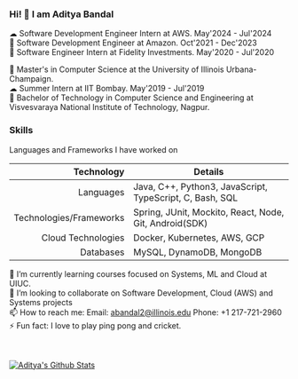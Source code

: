 ### Hi! 👋 I am Aditya Bandal

☁ Software Development Engineer Intern at AWS. May'2024 - Jul'2024 </br>
🏦 Software Development Engineer at Amazon. Oct'2021 - Dec'2023 </br>
🏦 Software Engineer Intern at Fidelity Investments. May'2020 - Jul'2020 </br>


📖 Master's in Computer Science at the University of Illinois Urbana-Champaign. </br>
☁ Summer Intern at IIT Bombay. May'2019 - Jul'2019 </br>
📖 Bachelor of Technology in Computer Science and Engineering at Visvesvaraya National Institute of Technology, Nagpur. </br>

### Skills

<summary>Languages and Frameworks I have worked on </summary>

| Technology | Details |
|-----:|-----------|
|     Languages | Java, C++, Python3, JavaScript, TypeScript, C, Bash, SQL|
|     Technologies/Frameworks | Spring, JUnit, Mockito, React, Node, Git, Android(SDK) |
|     Cloud Technologies | Docker, Kubernetes, AWS, GCP       |
|     Databases | MySQL, DynamoDB, MongoDB      |


🌱 I’m currently learning courses focused on Systems, ML and Cloud at UIUC. </br>
👯 I’m looking to collaborate on Software Development, Cloud (AWS) and Systems projects </br>
📫 How to reach me: Email: abandal2@illinois.edu  Phone: +1 217-721-2960 </br>
⚡ Fun fact: I love to play ping pong and cricket. </br>
</br>
</br>
  
[![Aditya's Github Stats](https://github-readme-stats.vercel.app/api?username=adityabandal&show_icons=true&count_private=true&theme=blue)](https://github.com/adityabandal/github-readme-stats)







